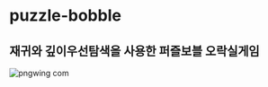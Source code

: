 # puzzle-bobble

## 재귀와 깊이우선탐색을 사용한 퍼즐보블 오락실게임
![pngwing com](https://user-images.githubusercontent.com/82166132/132779494-5bb91ec7-eccb-4ad7-b5e0-8b993fa67f03.png)
